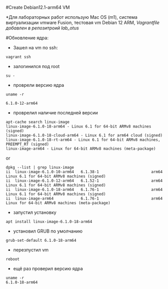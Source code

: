 #Create Debian12.1-arm64 VM

*Для лабораторных работ использую Mac OS (m1), система виртуализации vmware Fusion, тестовая vm Debian 12 ARM,
*Vagrantfile добавлен в репозитроий lab_otus*

#Обновление ядра:

- Зашел на vm по ssh:
```
vagrant ssh
```

- залогинился под root
```
su -
```

- проврели версию ядра 
```
uname -r

6.1.0-12-arm64
```

- проврелил наличие последней версии
```
apt-cache search linux-image
linux-image-6.1.0-18-arm64 - Linux 6.1 for 64-bit ARMv8 machines (signed)
linux-image-6.1.0-18-cloud-arm64 - Linux 6.1 for arm64 cloud (signed)
linux-image-6.1.0-18-rt-arm64 - Linux 6.1 for 64-bit ARMv8 machines, PREEMPT_RT (signed)
linux-image-arm64 - Linux for 64-bit ARMv8 machines (meta-package)
```
or
```
dpkg --list | grep linux-image
ii  linux-image-6.1.0-10-arm64   6.1.38-1                       arm64        Linux 6.1 for 64-bit ARMv8 machines (signed)
ii  linux-image-6.1.0-12-arm64   6.1.52-1                       arm64        Linux 6.1 for 64-bit ARMv8 machines (signed)
ii  linux-image-6.1.0-18-arm64   6.1.76-1                       arm64        Linux 6.1 for 64-bit ARMv8 machines (signed)
ii  linux-image-arm64            6.1.76-1                       arm64        Linux for 64-bit ARMv8 machines (meta-package)
```

- запустил установку
```
apt install linux-image-6.1.0-18-arm64
```

- установил GRUB по умолчанию
```
grub-set-default 6.1.0-18-arm64
```

- перезпустил  vm
```
reboot
```

- ещё раз проверил версию ядра
```
uname -r
6.1.0-18-arm64
```
